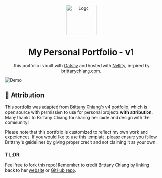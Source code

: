 <div align="center">
  <img alt="Logo" src="https://raw.githubusercontent.com/your-username/your-repo/main/src/images/logo.png" width="100" />
</div>
<h1 align="center">
  My Personal Portfolio - v1
</h1>
<p align="center">
  This portfolio is built with <a href="https://www.gatsbyjs.org/" target="_blank">Gatsby</a> and hosted with <a href="https://www.netlify.com/" target="_blank">Netlify</a>, inspired by <a href="https://brittanychiang.com" target="_blank">brittanychiang.com</a>.
</p>

![Demo](https://raw.githubusercontent.com/your-username/your-repo/main/src/images/demo.png)

## 🚨 Attribution

This portfolio was adapted from [Brittany Chiang's v4 portfolio](https://brittanychiang.com), which is open source with permission to use for personal projects **with attribution**. Many thanks to Brittany Chiang for sharing her code and design with the community!

Please note that this portfolio is customized to reflect my own work and experiences. If you would like to use this template, please ensure you follow Brittany's guidelines by giving proper credit and not claiming it as your own.

### TL;DR

Feel free to fork this repo! Remember to credit Brittany Chiang by linking back to her [website](https://brittanychiang.com) or [GitHub repo](https://github.com/bchiang7/v4).

